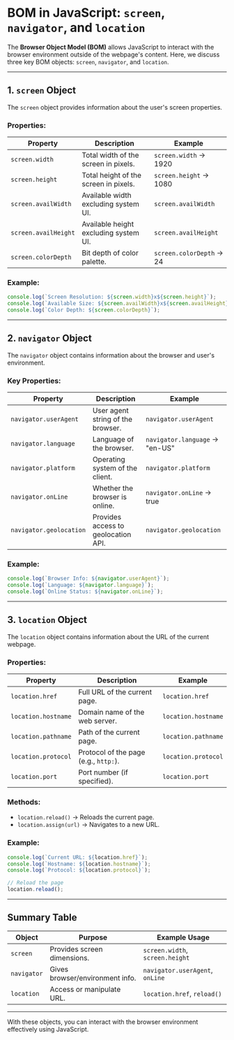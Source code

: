 # BOM in JavaScript: `screen`, `navigator`, and `location`

The **Browser Object Model (BOM)** allows JavaScript to interact with the browser environment outside of the webpage's content. 
Here, we discuss three key BOM objects: `screen`, `navigator`, and `location`.

---

## 1. `screen` Object
The `screen` object provides information about the user's screen properties.

### Properties:
| Property            | Description                        | Example              |
|----------------------|------------------------------------|----------------------|
| `screen.width`       | Total width of the screen in pixels. | `screen.width` → 1920 |
| `screen.height`      | Total height of the screen in pixels.| `screen.height` → 1080 |
| `screen.availWidth`  | Available width excluding system UI.| `screen.availWidth` |
| `screen.availHeight` | Available height excluding system UI.| `screen.availHeight` |
| `screen.colorDepth`  | Bit depth of color palette.       | `screen.colorDepth` → 24 |

### Example:
```javascript
console.log(`Screen Resolution: ${screen.width}x${screen.height}`);
console.log(`Available Size: ${screen.availWidth}x${screen.availHeight}`);
console.log(`Color Depth: ${screen.colorDepth}`);
```

---

## 2. `navigator` Object
The `navigator` object contains information about the browser and user's environment.

### Key Properties:
| Property               | Description                               | Example                     |
|-------------------------|-------------------------------------------|-----------------------------|
| `navigator.userAgent`   | User agent string of the browser.         | `navigator.userAgent`       |
| `navigator.language`    | Language of the browser.                 | `navigator.language` → "en-US" |
| `navigator.platform`    | Operating system of the client.           | `navigator.platform`        |
| `navigator.onLine`      | Whether the browser is online.           | `navigator.onLine` → true   |
| `navigator.geolocation` | Provides access to geolocation API.      | `navigator.geolocation`     |

### Example:
```javascript
console.log(`Browser Info: ${navigator.userAgent}`);
console.log(`Language: ${navigator.language}`);
console.log(`Online Status: ${navigator.onLine}`);
```

---

## 3. `location` Object
The `location` object contains information about the URL of the current webpage.

### Properties:
| Property               | Description                                 | Example                  |
|-------------------------|---------------------------------------------|--------------------------|
| `location.href`         | Full URL of the current page.              | `location.href`          |
| `location.hostname`     | Domain name of the web server.             | `location.hostname`      |
| `location.pathname`     | Path of the current page.                  | `location.pathname`      |
| `location.protocol`     | Protocol of the page (e.g., `http:`).      | `location.protocol`      |
| `location.port`         | Port number (if specified).                | `location.port`          |

### Methods:
- `location.reload()` → Reloads the current page.
- `location.assign(url)` → Navigates to a new URL.

### Example:
```javascript
console.log(`Current URL: ${location.href}`);
console.log(`Hostname: ${location.hostname}`);
console.log(`Protocol: ${location.protocol}`);

// Reload the page
location.reload();
```

---

## Summary Table

| Object     | Purpose                          | Example Usage                   |
|------------|----------------------------------|---------------------------------|
| `screen`   | Provides screen dimensions.      | `screen.width`, `screen.height` |
| `navigator`| Gives browser/environment info.  | `navigator.userAgent`, `onLine` |
| `location` | Access or manipulate URL.        | `location.href`, `reload()`     |

---

With these objects, you can interact with the browser environment effectively using JavaScript.
